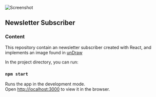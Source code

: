 ![Screenshot](newsletter-subscriber.PNG)

## Newsletter Subscriber

### Content

This repository contain an newsletter subscriber created with React, and implements an image found in [unDraw](https://undraw.co/illustrations)


In the project directory, you can run:

### `npm start`

Runs the app in the development mode.<br />
Open [http://localhost:3000](http://localhost:3000) to view it in the browser.


